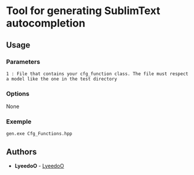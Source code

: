 # Tool for generating SublimText autocompletion

## Usage

### Parameters

```
1 : File that contains your cfg_function class. The file must respect a model like the one in the test directory
```

### Options

None

### Exemple

```
gen.exe Cfg_Functions.hpp
```

## Authors

* **LyeedoO** - [LyeedoO](https://github.com/LyeedoO)
